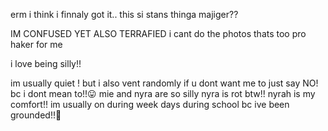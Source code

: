  erm i think i finnaly got it.. 
 this si stans thinga majiger??

 IM CONFUSED YET ALSO TERRAFIED
i cant do the photos thats too pro haker for me

i love being silly!!

im usually quiet ! but i also vent randomly if u dont want me to just say NO! bc i dont mean to!!😛
mie and nyra are so silly nyra is rot btw!! 
nyrah is my comfort!! im usually on during week days during school bc ive been grounded!!🤟
